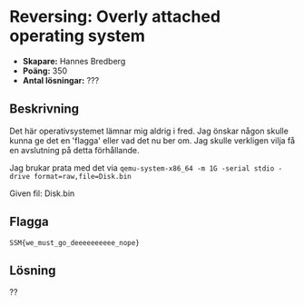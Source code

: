 # Reversing: Overly attached operating system

- **Skapare:** Hannes Bredberg
- **Poäng:** 350
- **Antal lösningar:** ???

## Beskrivning
Det här operativsystemet lämnar mig aldrig i fred.
Jag önskar någon skulle kunna ge det en 'flagga' eller vad det nu ber om.
Jag skulle verkligen vilja få en avslutning på detta förhållande.

Jag brukar prata med det via `qemu-system-x86_64 -m 1G -serial stdio -drive format=raw,file=Disk.bin`

Given fil: Disk.bin

## Flagga
`SSM{we_must_go_deeeeeeeeee_nope}`

## Lösning

??
